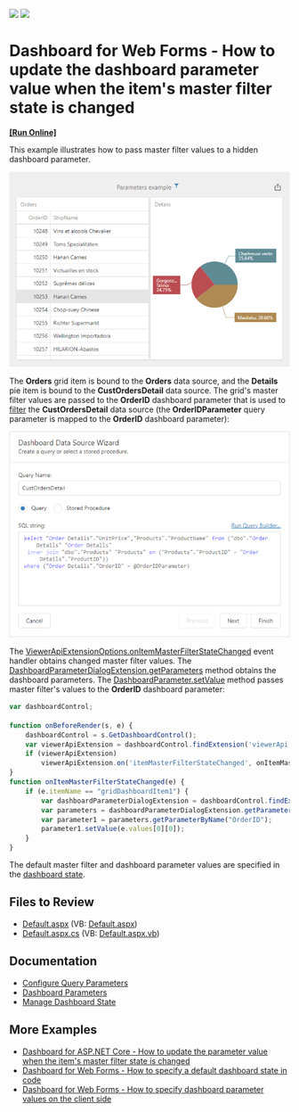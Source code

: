 <!-- default badges list -->
[![](https://img.shields.io/badge/Open_in_DevExpress_Support_Center-FF7200?style=flat-square&logo=DevExpress&logoColor=white)](https://supportcenter.devexpress.com/ticket/details/T575012)
[![](https://img.shields.io/badge/📖_How_to_use_DevExpress_Examples-e9f6fc?style=flat-square)](https://docs.devexpress.com/GeneralInformation/403183)
<!-- default badges end -->

# Dashboard for Web Forms - How to update the dashboard parameter value when the item's master filter state is changed
<!-- run online -->
**[[Run Online]](https://codecentral.devexpress.com/128580393/)**
<!-- run online end -->

This example illustrates how to pass master filter values to a hidden dashboard parameter. 

![Web Dashboard](web-dashboard.png)


The **Orders** grid item is bound to the **Orders** data source, and the **Details** pie item is bound to the **CustOrdersDetail** data source. The grid's master filter values are passed to the **OrderID** dashboard parameter that is used to [filter](https://docs.devexpress.com/Dashboard/117192) the **CustOrdersDetail** data source (the **OrderIDParameter** query parameter is mapped to the **OrderID** dashboard parameter):

![Data Source Filter](data-source-filter.png)


The [ViewerApiExtensionOptions.onItemMasterFilterStateChanged](https://docs.devexpress.com/Dashboard/js-DevExpress.Dashboard.ViewerApiExtensionOptions?p=netframework#js_devexpress_dashboard_viewerapiextensionoptions_onitemmasterfilterstatechanged) event handler obtains changed master filter values. The [DashboardParameterDialogExtension.getParameters](https://docs.devexpress.com/Dashboard/js-DevExpress.Dashboard.DashboardParameterDialogExtension?p=netframework#js_devexpress_dashboard_dashboardparameterdialogextension_getparameters) method obtains the dashboard parameters. The [DashboardParameter.setValue](https://docs.devexpress.com/Dashboard/js-DevExpress.Dashboard.DashboardParameter#js_devexpress_dashboard_dashboardparameter_setvalue_value_) method passes master filter's values to the **OrderID** dashboard parameter:

```js
var dashboardControl;

function onBeforeRender(s, e) {
	dashboardControl = s.GetDashboardControl();
	var viewerApiExtension = dashboardControl.findExtension('viewerApi');
	if (viewerApiExtension)
		viewerApiExtension.on('itemMasterFilterStateChanged', onItemMasterFilterStateChanged);
}
function onItemMasterFilterStateChanged(e) {
	if (e.itemName == "gridDashboardItem1") {
		var dashboardParameterDialogExtension = dashboardControl.findExtension('dashboardParameterDialog');
		var parameters = dashboardParameterDialogExtension.getParameters();
		var parameter1 = parameters.getParameterByName("OrderID");
		parameter1.setValue(e.values[0][0]);
	}
}
```

The default master filter and dashboard parameter values are specified in the [dashboard state](https://docs.devexpress.com/Dashboard/118733/web-dashboard/aspnet-web-forms-dashboard-control/manage-dashboard-state).

## Files to Review

* [Default.aspx](./CS/DXApplication33/Default.aspx) (VB: [Default.aspx](./VB/DXApplication33/Default.aspx))
* [Default.aspx.cs](./CS/DXApplication33/Default.aspx.cs) (VB: [Default.aspx.vb](./VB/DXApplication33/Default.aspx.vb))

## Documentation

- [Configure Query Parameters](https://docs.devexpress.com/Dashboard/117192/web-dashboard/create-dashboards-on-the-web/providing-data/working-with-sql-data-sources/pass-query-parameters?p=netframework)
- [Dashboard Parameters](https://docs.devexpress.com/Dashboard/117062/web-dashboard/create-dashboards-on-the-web/data-analysis/dashboard-parameters?p=netframework)
- [Manage Dashboard State](https://docs.devexpress.com/Dashboard/118733/web-dashboard/aspnet-web-forms-dashboard-control/manage-dashboard-state)

## More Examples

- [Dashboard for ASP.NET Core - How to update the parameter value when the item's master filter state is changed](https://github.com/DevExpress-Examples/asp-net-core-dashboard-update-parameter-master-filter-changed)
- [Dashboard for Web Forms - How to specify a default dashboard state in code](https://github.com/DevExpress-Examples/web-forms-dashboard-specify-default-dashboard-state-in-code)
- [Dashboard for Web Forms - How to specify dashboard parameter values on the client side](https://github.com/DevExpress-Examples/aspxdashboard-how-to-specify-dashboard-parameter-values-on-the-client-side-t495684)
